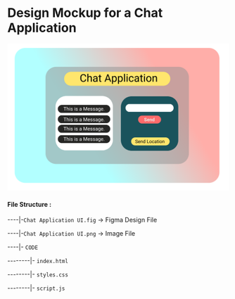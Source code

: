 # Design Mockup for a Chat Application

<img src="https://raw.githubusercontent.com/Hardly-Human/UI-Chat-Application/main/Chat%20Application%20UI.png" width="600" >

#### File Structure :

----|-`Chat Application UI.fig` -> Figma Design File

----|-`Chat Application UI.png` -> Image File

----|- `CODE`

--------|- `index.html`

--------|- `styles.css`

--------|- `script.js`
